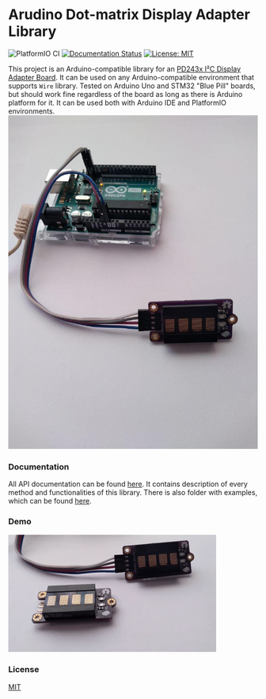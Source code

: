 # Arudino Dot-matrix Display Adapter Library

![PlatformIO CI](https://github.com/galjonsfigur/Arduino-DotMatrixLibrary/workflows/PlatformIO%20CI/badge.svg)  [![Documentation Status](https://readthedocs.org/projects/arduino-dotmatrixlibrary/badge/?version=latest)](https://arduino-dotmatrixlibrary.readthedocs.io/en/latest/?badge=latest)   [![License: MIT](https://img.shields.io/badge/License-MIT-yellow.svg)](https://opensource.org/licenses/MIT) 

This project is an Arduino-compatible library for an [PD243x I²C Display Adapter Board](https://github.com/galjonsfigur/PD243X-I2C-Adapter).
It can be used on any Arduino-compatible environment that supports `Wire`
library. Tested on Arduino Uno and STM32 "Blue Pill" boards, but should work fine
regardless of the board as long as there is Arduino platform for it. It can be
used both with Arduino IDE and PlatformIO environments.
![Example setup](docs/img/uno.jpg)


### Documentation
All API documentation can be found [here](https://arduino-dotmatrixlibrary.readthedocs.io/en/latest/). It contains description of every
method and functionalities of this library. There is also folder with examples,
which can be found [here](examples/).

### Demo

![Demo](docs/img/demo.gif)

### License
[MIT](LICENSE.md)